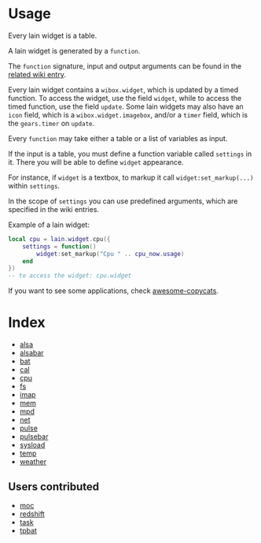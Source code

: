 # Usage

Every lain widget is a table.

A lain widget is generated by a `function`.

The `function` signature, input and output arguments can be found in the [related wiki entry](https://github.com/lcpz/lain/wiki/Widgets#index).

Every lain widget contains a `wibox.widget`, which is updated by a timed function. To access the widget, use the field `widget`, while to access the timed function, use the field `update`. Some lain widgets may also have an `icon` field, which is a `wibox.widget.imagebox`, and/or a `timer` field, which is the `gears.timer` on `update`.

Every `function` may take either a table or a list of variables as input.

If the input is a table, you must define a function variable called `settings` in it. There you will be able to define `widget` appearance.

For instance, if `widget` is a textbox, to markup it call `widget:set_markup(...)` within `settings`.

In the scope of `settings` you can use predefined arguments, which are specified in the wiki entries.

Example of a lain widget:

```lua
local cpu = lain.widget.cpu({
    settings = function()
        widget:set_markup("Cpu " .. cpu_now.usage)
    end
})
-- to access the widget: cpu.widget
```

If you want to see some applications, check [awesome-copycats](https://github.com/lcpz/awesome-copycats).

# Index

- [alsa](https://github.com/lcpz/lain/wiki/alsa)
- [alsabar](https://github.com/lcpz/lain/wiki/alsabar)
- [bat](https://github.com/lcpz/lain/wiki/bat)
- [cal](https://github.com/lcpz/lain/wiki/cal)
- [cpu](https://github.com/lcpz/lain/wiki/cpu)
- [fs](https://github.com/lcpz/lain/wiki/fs)
- [imap](https://github.com/lcpz/lain/wiki/imap)
- [mem](https://github.com/lcpz/lain/wiki/mem)
- [mpd](https://github.com/lcpz/lain/wiki/mpd)
- [net](https://github.com/lcpz/lain/wiki/net)
- [pulse](https://github.com/lcpz/lain/wiki/pulse)
- [pulsebar](https://github.com/lcpz/lain/wiki/pulsebar)
- [sysload](https://github.com/lcpz/lain/wiki/sysload)
- [temp](https://github.com/lcpz/lain/wiki/temp)
- [weather](https://github.com/lcpz/lain/wiki/weather)

## Users contributed

- [moc](https://github.com/lcpz/lain/wiki/moc)
- [redshift](https://github.com/lcpz/lain/wiki/redshift)
- [task](https://github.com/lcpz/lain/wiki/task)
- [tpbat](https://github.com/lcpz/lain/wiki/tpbat)
